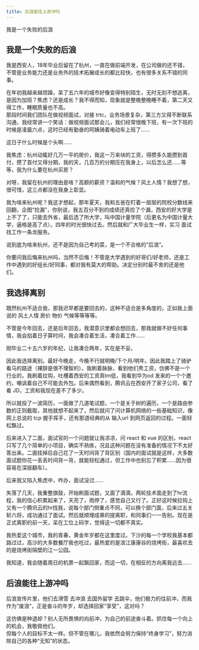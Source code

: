 ```yaml
---
title: 后浪能往上游冲吗
---
```

我是一个失败的后浪

## 我是一个失败的后浪

我是西安人，18年毕业后留在了杭州，一直在做前端开发，在公司做的还不错，不管是业务能力还是业务外的技术拓展成长的都比较快，也有很多关系不错的同事。  

在年初我越来越烦躁，呆了五六年的城市好像变得特别陌生，无时无刻不想逃离，
是因为加班？焦虑？还是成长？我不得而知，现象就是整晚整晚睡不着，第二天又得工作，睡眠质量也不高。  
那段时间我们团队在做视频面试，对接 trtc，业务场景复杂，第三方又得不断联系沟通，我经常讲一个笑话：做视频面试那会儿，我们经常很晚下班，有一次下班的时候是凌晨六点，这时已经有勤奋的阿姨骑着电动车上班了......  

这日子什么时候是个头啊......  

我焦虑：杭州动辄好几万一平的房价，我这一万来块的工资，得攒多久能攒到首付，攒了首付又得分期，我的天，几百万的分期压在我身上，以后怎么还......等等，我为什么要在杭州买房？  

对呀，我留在杭州的理由是啥？高额的薪资？温和的气候？风土人情？我想了想，很可惜，这三点都没在我身上彰显。  

我为啥来杭州呢？我这才想起，那年夏天，我和五爸在盯着一层层的院校分数线来回翻，企图“捡漏”，你别说，我五百分不到的成绩还真捡了个漏，西安的好大学是上不了了，只能去外省，最后选了所大学，叫中国计量学院（后更名为中国计量大学，逼格是高了点）。四年的时光很快过去。然后就和广大毕业生一样，实习 面试 找工作一条龙服务。  

说到底为啥来杭州，还不是因为自己考的菜，是一个不合格的“后浪”。  

你要问我后悔来杭州吗，当然不后悔！不管是大学遇到的好哥们/好老师，还是工作中遇到的好组长/好同事，都对我有莫大的帮助。决定分别时最不舍的还是他们。  

## 我选择离别

既然杭州不适合我，那我迟早都是要回去的，这种不适合是多角度的，正如我上面说的 风土人情 房价 物价 气候等等等等。  

不管是今年回去，还是后年回去，我潜意识里都会想回去，那我就做不好任何事情，我会掐着日子算时间，我会凑合着生活，凑合着工作......  

刚毕业二十五六岁的年纪，让我凑合两年，实在是不妥。  

因此我选择离别。最好今晚走，今晚不行就明晚/下个月/明年。因此我踏上了骑驴看马的路途（裸辞是很不理智的）。我刷着脉脉，看到他们秀工资，仿佛不是一个行业的，我刷着拉钩，吐槽着西安的工资真tm低，我看到华为od 发来的一个个邀约，嘲讽着自己不可能去外包。后来偶然看到，腾讯云在西安开了家子公司，看了看 JD，工资和我现在差不了多少。  

所以就投了一波简历，一面做了几道笔试题，一个是关于树的遍历，一个是路由参数的正则截取，其他就想不起来了，然后就问了问计算机网络的一些基础知识，像网上总说的 tcp 握手挥手，还有那道经典的从 输入url 到网页返回的过程。一面轻松飘过。  

后来进入了二面，面试官的一个问题就让我凉凉，问 react 和 vue 的区别，react 只写了几个简单的小项目，确实不熟练，况且这种问题在没有准备的情况下不太好答出来。二面挂掉后自己花了一天时间背了背区别（国内的面试就是这样，大多数面试题你花一丢丢时间背一背，就能轻松通过，但工作中也别忘了积累......因为很容易在深层翻车）。  

后来我又陷入焦虑中，咋办，面试没过......  

失落了几天，我重整旗鼓，开始刷面试题，又面了滴滴，两轮技术面走到了hr流程，我的信心积累起来了，天亮了，雨停了，感觉自己又行了。正好这时候拉钩上又有一个腾讯云的hr找我，说每个部门侧重点不同，可以换个部门面，后来过五关斩六将，成功通过了面试。然后就顺理成章的提离职，和同事们一一告别。现在是正式离职的前一天，呆在工位上码字，觉得这一切都不真实。  

我热爱这个城市，我的青春，黄金年岁都在这里度过。下沙的每一个学校我基本都路过过，高沙的大多数餐厅我也吃过，最热爱的是滨江康康谷的烧烤街，最喜欢去的是烧烤街隔壁的江一公园。  

我知道，我会随着周日的机票一起飘回家，而这一切，在相反的方向离我远去......

## 后浪能往上游冲吗  

后浪宣传片里，他们去滑雪 去冲浪 去国外留学 去跳伞，他们极力的往前冲，而我作为“废浪”，正是奋斗的年岁，却选择回家“享受”，这对吗？  

这仿佛是种退却？别人无所畏惧的向前冲，为自己的前途奋斗着。抓住每一个向上的机会，我敬佩他们。  
但每个人的目标不太一样。但不管在哪儿，我依然会努力保持“终身学习”，努力消除自己的各种“无知”的状态。  
